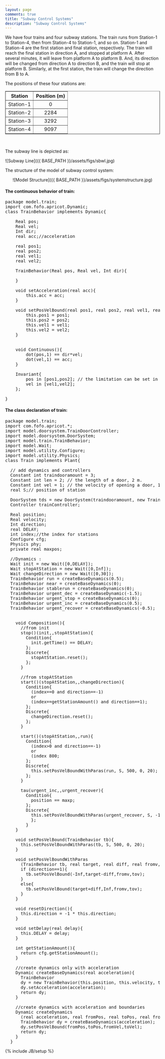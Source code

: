 ```yaml
---
layout: page
comments: true
title: "Subway Control Systems"
description: "Subway Control Systems"
---
```

We have four trains and four subway stations. The train runs from Station-1 to Station-4, then from Station-4 to Station-1, and so on. Station-1 and Station-4 are the first station and final station, respectively. The train will reach the final station in direction A, and stopped at platform A. After several minutes, it will leave from platform A to platform B. And, its direction will be changed from direction A to direction B, and the train will stop at platform B. Similarly, at the first station, the train will change
the direction from B to A.

The positions of these four stations are:

<div align="center">
<table width="80%" border="1">
<thead>
<tr>
  <th>Station</th>
  <th>Position (m)</th>
</tr>
</thead>
<tbody align="center">
<tr >
  <td>Station-1</td>
  <td>0</td>
</tr>
<tr>
  <td>Station-2</td>
  <td>2284</td>
</tr>
<tr>
  <td>Station-3</td>
  <td>3292</td>
</tr>
<tr>
  <td>Station-4</td>
  <td>9097</td>
</tr>
</tbody>
</table>
</div>

<br>

The subway line is depicted as:

![Subway Line]({{ BASE_PATH }}/assets/figs/sbwl.jpg)


The structure of the model of subway control system:


<div style="text-align:center" markdown="1">

![Model Structure]({{ BASE_PATH }}/assets/figs/systemstructure.jpg)

</div>

#### The continuous behavior of train:
<pre class="prettyprint linenums">
package model.train;
import com.fofo.apricot.Dynamic;
class TrainBehavior implements Dynamic{

	Real pos;
	Real vel;
	Int dir;	
	real acc;//acceleration
	
	real pos1; 
	real pos2;
	real vel1;
	real vel2;
	
	TrainBehavior(Real pos, Real vel, Int dir){
		
	}
	
	void setAcceleration(real acc){
		this.acc = acc;
	}
	
	void setPosVelBound(real pos1, real pos2, real vel1, real vel2){
		this.pos1 = pos1;
		this.pos2 = pos2;
		this.vel1 = vel1;
		this.vel2 = vel2;
	}
	
	
	void Continuous(){
		dot(pos,1) == dir*vel;
		dot(vel,1) == acc;
    }
	
	Invariant{
		pos in [pos1,pos2]; // the limitation can be set in an Assignment
		vel in [vel1,vel2];		
	};

}
</pre>


#### The class declaration of train:
<pre class="prettyprint linenums">
package model.train;
import com.fofo.apricot.*;
import model.doorsystem.TrainDoorController;
import model.doorsystem.DoorSystem;  
import model.train.TrainBehavior;
import model.Wait;
import model.utility.Configure;
import model.utility.Physics;
class Train implements Plant{		

  // add dynamics and controllers	
  Constant int traindooramount = 3;
  Constant int len = 2; // the length of a door, 2 m.
  Constant int vel = 1; // the velocity of opening a door, 1 m/s.
  real S;// position of station
  
  DoorSystem tds = new DoorSystem(traindooramount, new TrainDoorController(), len, vel);
  Controller trainController;
  
  Real position;
  Real velocity;
  Int direction;
  real DELAY;
  int index;//the index for stations	
  Configure cfg;
  Physics phy;
  private real maxpos;
  
  //Dynamics :
  Wait init = new Wait([0,DELAY]);
  Wait stopAtStation = new Wait([0,Inf]);
  Wait changeDirection = new Wait([0,30]);
  TrainBehavior run = createBaseDynamics(0.5);
  TrainBehavior near = createBaseDynamics(0);
  TrainBehavior stablerun = createBaseDynamics(0);
  TrainBehavior urgent_dec = createBaseDynamic(-1.5);
  TrainBehavior urgent_stop = createBaseDynamics(0);
  TrainBehavior urgent_inc = createBaseDynamics(0.5);
  TrainBehavior urgent_recover = createBaseDynamics(-0.5);
  	
  	
    void Composition(){
	  //from init
      stop()(init,,stopAtStation){
        Condition{
          init.getTime() == DELAY;  
        };
        Discrete{  
          stopAtStation.reset();        
        };
      }
      
      //from stopAtStation
      start()(stopAtStation,,changeDirection){
        Condition{
          (index==0 and direction==-1)
          or
          (index==getStationAmount() and direction==1);
        };
        Discrete{
          changeDirection.reset();  
        };
      }
      
      start()(stopAtStation,,run){
        Condition{
          (index>0 and direction==-1)
          or
          (index<getStationAmount()-1 and direction==1);
        };
        Discrete{
          index = index + direction;
          //S refers to the target station's position
          S = cfg.getStationPosOf(index);
          this.setPosVelBound(run);
        };
      }
      
      //from changeDirection
      stop()(changeDirection,,stopAtStation){
        Condition{
          changeDirection.getTime() == 30;
        };
        Discrete{
          resetDirection();  
          stopAtStation.reset();
        };
      }
      
      
      //from run or stablerun to near
      tau({run, stablerun},,near){
        Condition{
          abs(S-position) <= 500;  
        };
        Discrete{
          near.setAcceleration(
            phy.calAccFromVelAndDis(velocity, abs(S-position))
          );  
        };
      }
      
      tau(run,,stablerun){
        Condition{
          velocity == 20;
        };
        Discrete{
          stablerun.setAcceleration(0);
          this.setPosVelBoundWithParas(stablerun,S,500,20,20);
        };
      }
      
      //from near or urgent_recover
      stop()({near,urgent_recover},,stopAtStation){
        Condition{
          abs(S-position) <= 1;  
          velocity in [0, 0.1];
        };
        Discrete{
          velocity = 0;
          position = S;
          stopAtStation.reset();
        };
      }
            
      urStop(?)( {stablerun, run , near, urgent_inc, urgent_recover}, , urgent_dec){
        Condition{
          true;
        };
        Discrete{
          this.setPosVelBoundWithParas(urgent_dec,S,0,0,20);
        };
      }
      
      Train_Urstopped(urgent_dec,, urgent_stop){
        Condition{
          velocity <= 0.1;
        };
        Discrete{
          velocity = 0;
          this.setPosVelBoundWithParas(urgent_stop, S, 0, 0, 0);
        };      
      }
      
      urStart(?)(urgent_stop,,urgent_inc){
        Condition{
          abs(S-position) <= 800;
        };    
        Discrete{
          maxpos = 0.5*(S+position);
          this.setPosVelBoundWithParas(urgent_stop, maxpos, 0, 0, 20);
        };
      }
      
      urStart(?)(urgent_stop,,run){
        Condition{
          abs(S-position) > 800;
        };    
        Discrete{        
          this.setPosVelBoundWithParas(run, S, 500, 0, 20);
        };
      }
      
      tau(urgent_inc,,urgent_recover){
        Condition{
          position == maxp;
        };    
        Discrete{        
          this.setPosVelBoundWithParas(urgent_recover, S, -1, 0, 20);
          };
        }    
    }
    
    void setPosVelBound(TrainBehavior tb){
      this.setPosVelBoundWithParas(tb, S, 500, 0, 20);
    }
    
    void setPosVelBoundWithParas
      (TrainBehavior tb, real target, real diff, real fromv, real tov){
      if (direction==1){
        tb.setPosVelBound(-Inf,target-diff,fromv,tov);
      }
      else{
        tb.setPosVelBound(target+diff,Inf,fromv,tov);
      }
    }
    
    void resetDirection(){
      this.direction = -1 * this.direction;
    }
    
    void setDelay(real delay){
      this.DELAY = delay;
    }
    
    int getStationAmount(){
      return cfg.getStationAmount();
    }
    
    //create dynamics only with acceleration
    Dynamic createBaseDynamics(real acceleration){
      TrainBehavior 
      dy = new TrainBehavior(this.position, this.velocity, this.direction);
      dy.setAcceleration(acceleration);
      return dy;
    }
    
    //create dynamics with acceleration and boundaries
    Dynamic createDynamics
      (real acceleration, real fromPos, real toPos, real fromVel, real toVel){
      TrainBehavior dy = createBaseDynamics(acceleration);
      dy.setPosVelBound(fromPos,toPos,fromVel,toVel);
      return dy; 
    }
  }
</pre>




{% include JB/setup %}
